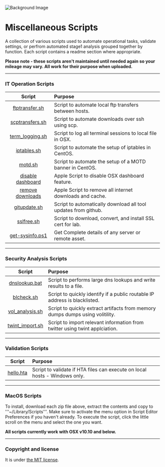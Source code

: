 ![Background Image](https://user-images.githubusercontent.com/6200040/50236438-60718a00-0388-11e9-887d-8bbc1f794ded.JPG)

# Miscellaneous Scripts

A collection of various scripts used to automate operational tasks, validate settings, or perfrom automated stage1 analysis grouped together by function.  Each script contains a readme section where appropriate.  

**Please note - these scripts aren't maintained until needed again so your mileage may vary.  All work for their purpose when uploaded.**

---

### IT Operation Scripts

| Script  |  Purpose |
|:-----------:|:--------|
| [ftptransfer.sh](https://github.com/ashbyca/rsc-admin/blob/master/ftptransfer.sh)     | Script to automate local ftp transfers between hosts. |
| [scptransfers.sh](https://github.com/ashbyca/rsc-admin/blob/master/scptransfers.sh)    | Script to automate downloads over ssh using scp.|
| [term_logging.sh](https://github.com/ashbyca/rsc-admin/blob/master/terminal_logging.sh)    | Script to log all terminal sessions to local file in OSX.  |
| [iptables.sh](https://github.com/ashbyca/rsc-admin/blob/master/iptables.sh) | Script to automate the setup of iptables in CentOS. |
| [motd.sh](https://github.com/ashbyca/rsc-admin/blob/master/motd.sh) | Script to automate the setup of a MOTD banner in CentOS. |
| [disable dashboard](https://github.com/ashbyca/rsc-admin/blob/master/Disable%20OSX%20Dashboard.zip) | Apple Script to disable OSX dashboard feature. |
| [remove downloads](https://github.com/ashbyca/rsc-admin/blob/master/Remove%20INET%20Downloads.zip) | Apple Script to remove all internet downloads and cache. |
| [gitupdate.sh](https://github.com/ashbyca/rsc-admin/blob/master/gitupdate.sh) | Script to automatically download all tool updates from github. |
| [sslfree.sh](https://github.com/ashbyca/rsc-admin/blob/master/sslfree.sh) | Script to download, convert, and install SSL cert for lab. | 
| [get-sysinfo.ps1](https://github.com/ashbyca/scripts/blob/master/get-sysinfo.ps1) | Get Complete details of any server or remote asset. |

---

### Security Analysis Scripts

| Script  |  Purpose |
|:-----------:|:--------|
| [dnslookup.bat](https://github.com/ashbyca/rsc-admin/blob/master/dnslookup.bat)     | Script to performs large dns lookups and write results to a file. |
| [blcheck.sh](https://github.com/ashbyca/rsc-admin/blob/master/blcheck.sh)     | Script to quickly identify if a public routable IP address is blacklisted. |
| [vol_analysis.sh](https://github.com/ashbyca/rsc-admin/blob/master/vol_analysis.sh)     | Script to quickly extract artifacts from memory dumps dumps using volitility. |
| [twint_import.sh](https://github.com/ashbyca/rsc-admin/blob/master/twint_import.sh)     | Script to import relevant information from twitter using twint applciation.  | 

---

### Validation Scripts

| Script  |  Purpose |
|:-----------:|:--------|
| [hello.hta](https://github.com/ashbyca/rsc-admin/blob/master/hello.hta)     | Script to validate if HTA files can execute on local hosts - Windows only. | 

---

### MacOS Scripts

To install, download each zip file above, extract the contents and copy to '''~/Library/Scripts'''.  Make sure to activate the menu option in Script Editor Preferences if you haven't already.  To execute the script, click the little scroll on the menu and select the one you want.

**All scripts currently work with OSX v10.10 and below.**  

---

### Copyright and license

It is under [the MIT license](/LICENSE).
